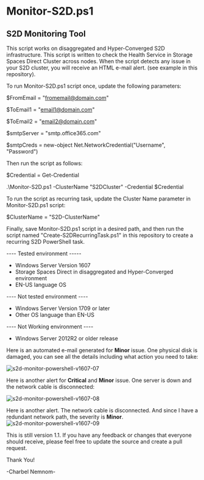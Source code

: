 # Monitor-S2D.ps1
## S2D Monitoring Tool

This script works on disaggregated and Hyper-Converged S2D infrastructure. This script is written to check the Health Service in Storage Spaces Direct Cluster across nodes. When the script detects any issue in your S2D cluster, you will receive an HTML e-mail alert. (see example in this repository).

To run Monitor-S2D.ps1 script once, update the following parameters:

$FromEmail = "fromemail@domain.com"

$ToEmail1 = "email1@domain.com"

$ToEmail2 = "email2@domain.com"

$smtpServer = "smtp.office365.com"

$smtpCreds = new-object Net.NetworkCredential("Username", "Password")

Then run the script as follows:

$Credential = Get-Credential

.\Monitor-S2D.ps1 -ClusterName "S2DCluster" -Credential $Credential

To run the script as recurring task, update the Cluster Name parameter in Monitor-S2D.ps1 script:

$ClusterName = "S2D-ClusterName"

Finally, save Monitor-S2D.ps1 script in a desired path, and then run the script named "Create-S2DRecurringTask.ps1" in this repository to create a recurring S2D PowerShell task. 

---- Tested environment -----
- Windows Server Version 1607
- Storage Spaces Direct in disaggregated and Hyper-Converged environment
- EN-US language OS

---- Not tested environment ----
- Windows Server Version 1709 or later
- Other OS language than EN-US

---- Not Working environment ----
- Windows Server 2012R2 or older release

Here is an automated e-mail generated for **Minor** issue. One physical disk is damaged, you can see all the details including what action you need to take:

![s2d-monitor-powershell-v1607-07](https://user-images.githubusercontent.com/13448198/34036424-8f12cc50-e19e-11e7-94cc-408f88c27951.jpg)

Here is another alert for **Critical** and **Minor** issue. One server is down and the network cable is disconnected:

![s2d-monitor-powershell-v1607-08](https://user-images.githubusercontent.com/13448198/34036439-9fa8402c-e19e-11e7-8c33-cd135b006bf5.jpg)

Here is another alert. The network cable is disconnected. And since I have a redundant network path, the severity is **Minor**.
![s2d-monitor-powershell-v1607-09](https://user-images.githubusercontent.com/13448198/34036440-a2613ec2-e19e-11e7-9864-673ea1def3c0.jpg)

This is still version 1.1. If you have any feedback or changes that everyone should receive, please feel free to update the source and create a pull request.

Thank You!

-Charbel Nemnom-
